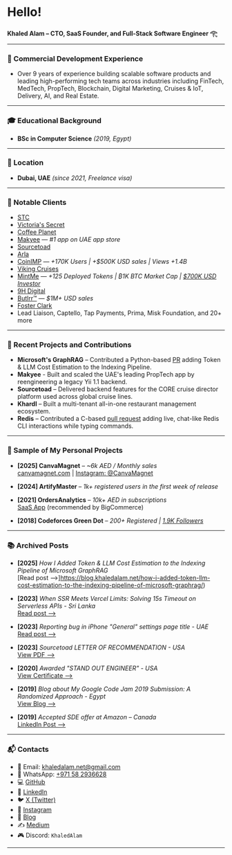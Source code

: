 # Hello!

**Khaled Alam – CTO, SaaS Founder, and Full-Stack Software Engineer 𓂀**

---

### 📌 Commercial Development Experience

- Over 9 years of experience building scalable software products and leading high-performing tech teams across industries including FinTech, MedTech, PropTech, Blockchain, Digital Marketing, Cruises & IoT, Delivery, AI, and Real Estate.

---

### 🎓 Educational Background

- **BSc in Computer Science** _(2019, Egypt)_

---

### 📍 Location

- **Dubai, UAE** _(since 2021, Freelance visa)_

---

### 💼 Notable Clients

- [STC](https://stc.com.sa)
- [Victoria's Secret](https://www.victoriassecret.ae/en/pink)
- [Coffee Planet](https://www.coffeeplanet.com)
- [Makyee](https://makyee.com) — _#1 app on UAE app store_
- [Sourcetoad](https://ondeck.sourcetoad.com/cruise-director-platform)
- [Arla](https://www.arla.com)
- [CoinIMP](https://www.coinimp.com) — _+170K Users | +$500K USD sales | Views +1.4B_
- [Viking Cruises](https://www.vikingrivercruises.com)
- [MintMe](https://www.mintme.com) — _+125 Deployed Tokens | ₿1K BTC Market Cap | [$700K USD Investor](https://x.com/Wyll_BBK/status/1461775068393099272)_
- [9H Digital](https://9hdigital.com)
- [Butlrr™](https://butlrr.leadliaison.com) — _$1M+ USD sales_
- [Foster Clark](https://fosterclark.com)
- Lead Liaison, Captello, Tap Payments, Prima, Misk Foundation, and 20+ more

---

### 🚀 Recent Projects and Contributions
- **Microsoft's GraphRAG** – Contributed a Python-based [PR](https://github.com/microsoft/graphrag/pull/1917) adding Token & LLM Cost Estimation to the Indexing Pipeline.
- **Makyee** - Built and scaled the UAE's leading PropTech app by reengineering a legacy Yii 1.1 backend.
- **Sourcetoad** – Delivered backend features for the CORE cruise director platform used across global cruise lines.
- **Khardl** – Built a multi-tenant all-in-one restaurant management ecosystem.
- **Redis** – Contributed a C-based [pull request](https://github.com/redis/redis/pull/12215) adding live, chat-like Redis CLI interactions while typing commands.

---

### 🧪 Sample of My Personal Projects

- **[2025] CanvaMagnet** – _~6k AED / Monthly sales_  
  [canvamagnet.com](https://canvamagnet.com) | [Instagram: @CanvaMagnet](https://www.instagram.com/canvamagnet/)
  
- **[2024] ArtifyMaster** – _1k+ registered users in the first week of release_

- **[2021] OrdersAnalytics** – _10k+ AED in subscriptions_  
  [SaaS App](https://orders-analytics.enhancemystore.com) (recommended by BigCommerce)

- **[2018] Codeforces Green Dot** – _200+ Registered | [1.9K Followers](https://facebook.com/cfgreendot)_

---

### 📚 Archived Posts

- **[2025]** _How I Added Token & LLM Cost Estimation to the Indexing Pipeline of Microsoft GraphRAG_  
  [Read post ⟶]https://blog.khaledalam.net/how-i-added-token-llm-cost-estimation-to-the-indexing-pipeline-of-microsoft-graphrag/)

- **[2023]** _When SSR Meets Vercel Limits: Solving 15s Timeout on Serverless APIs - Sri Lanka_  
  [Read post ⟶](https://blog.khaledalam.net/set-maxduration-of-vercel-serverless-functions-execution-duration-limit/)
  
- **[2023]** _Reporting bug in iPhone "General" settings page title - UAE_  
  [Read post ⟶](https://blog.khaledalam.net/bug-in-iphone-general-settings-page-title)

- **[2023]** _Sourcetoad LETTER OF RECOMMENDATION - USA_  
  [View PDF ⟶](https://drive.google.com/file/d/1WvkaYIlz_dvkzNJkBdHivdGikzLb-v_v/view)

- **[2020]** _Awarded "STAND OUT ENGINEER" - USA_  
  [View Certificate ⟶](https://drive.google.com/file/d/1pzWdXmiGd3m8WLjh6Zc7ZkAYxb-VLx3r/view)

- **[2019]** _Blog about My Google Code Jam 2019 Submission: A Randomized Approach - Egypt_  
  [View Blog ⟶](https://codeforces.com/blog/entry/66444)

- **[2019]** _Accepted SDE offer at Amazon – Canada_  
  [LinkedIn Post ⟶](https://www.linkedin.com/posts/khaledalam_%F0%9D%97%A0%F0%9D%98%86-%F0%9D%97%9F%F0%9D%97%AE%F0%9D%98%80%F0%9D%98%81-%F0%9D%97%A3%F0%9D%97%BC%F0%9D%98%80%F0%9D%98%81-%F0%9D%97%B6%F0%9D%97%BB-%F0%9D%9F%AE%F0%9D%9F%AC%F0%9D%9F%AD%F0%9D%9F%B5-i-activity-6617748836062380032-t1aY/)

---

### 📬 Contacts

- 📧 Email: [khaledalam.net@gmail.com](mailto:khaledalam.net@gmail.com)  
- 📱 WhatsApp: [+971 58 2936628](http://wa.me/+971582936628)  
- 💻 [GitHub](https://github.com/khaledalam)  
- 💼 [LinkedIn](https://linkedin.com/in/khaledalam)  
- 🐦 [X (Twitter)](https://x.com/khaledalamxyz)  
- 📸 [Instagram](https://instagram.com/khaledalamxyz)  
- 📝 [Blog](https://blog.khaledalam.net) 
- ✍️ [Medium](https://khaledalam.medium.com)
- 🎮 Discord: `KhaledAlam`

---
